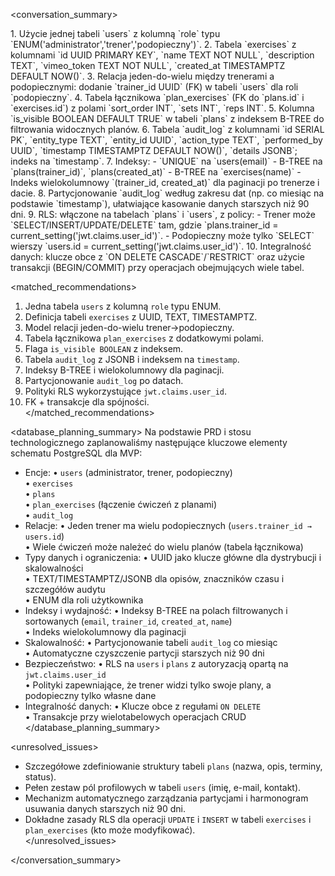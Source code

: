 <conversation_summary>

<decisions>
1. Użycie jednej tabeli `users` z kolumną `role` typu `ENUM('administrator','trener','podopieczny')`.  
2. Tabela `exercises` z kolumnami `id UUID PRIMARY KEY`, `name TEXT NOT NULL`, `description TEXT`, `vimeo_token TEXT NOT NULL`, `created_at TIMESTAMPTZ DEFAULT NOW()`.  
3. Relacja jeden-do-wielu między trenerami a podopiecznymi: dodanie `trainer_id UUID` (FK) w tabeli `users` dla roli `podopieczny`.  
4. Tabela łącznikowa `plan_exercises` (FK do `plans.id` i `exercises.id`) z polami `sort_order INT`, `sets INT`, `reps INT`.  
5. Kolumna `is_visible BOOLEAN DEFAULT TRUE` w tabeli `plans` z indeksem B-TREE do filtrowania widocznych planów.  
6. Tabela `audit_log` z kolumnami `id SERIAL PK`, `entity_type TEXT`, `entity_id UUID`, `action_type TEXT`, `performed_by UUID`, `timestamp TIMESTAMPTZ DEFAULT NOW()`, `details JSONB`; indeks na `timestamp`.  
7. Indeksy:  
   - `UNIQUE` na `users(email)`  
   - B-TREE na `plans(trainer_id)`, `plans(created_at)`  
   - B-TREE na `exercises(name)`  
   - Indeks wielokolumnowy `(trainer_id, created_at)` dla paginacji po trenerze i dacie.  
8. Partycjonowanie `audit_log` według zakresu dat (np. co miesiąc na podstawie `timestamp`), ułatwiające kasowanie danych starszych niż 90 dni.  
9. RLS: włączone na tabelach `plans` i `users`, z policy:  
   - Trener może `SELECT/INSERT/UPDATE/DELETE` tam, gdzie `plans.trainer_id = current_setting('jwt.claims.user_id')`.  
   - Podopieczny może tylko `SELECT` wierszy `users.id = current_setting('jwt.claims.user_id')`.  
10. Integralność danych: klucze obce z `ON DELETE CASCADE`/`RESTRICT` oraz użycie transakcji (BEGIN/COMMIT) przy operacjach obejmujących wiele tabel.  
</decisions>

<matched_recommendations>

1. Jedna tabela `users` z kolumną `role` typu ENUM.
2. Definicja tabeli `exercises` z UUID, TEXT, TIMESTAMPTZ.
3. Model relacji jeden-do-wielu trener→podopieczny.
4. Tabela łącznikowa `plan_exercises` z dodatkowymi polami.
5. Flaga `is_visible BOOLEAN` z indeksem.
6. Tabela `audit_log` z JSONB i indeksem na `timestamp`.
7. Indeksy B-TREE i wielokolumnowy dla paginacji.
8. Partycjonowanie `audit_log` po datach.
9. Polityki RLS wykorzystujące `jwt.claims.user_id`.
10. FK + transakcje dla spójności.  
    </matched_recommendations>

<database_planning_summary>
Na podstawie PRD i stosu technologicznego zaplanowaliśmy następujące kluczowe elementy schematu PostgreSQL dla MVP:

- Encje:
  • `users` (administrator, trener, podopieczny)  
  • `exercises`  
  • `plans`  
  • `plan_exercises` (łączenie ćwiczeń z planami)  
  • `audit_log`
- Relacje:
  • Jeden trener ma wielu podopiecznych (`users.trainer_id → users.id`)  
  • Wiele ćwiczeń może należeć do wielu planów (tabela łącznikowa)
- Typy danych i ograniczenia:
  • UUID jako klucze główne dla dystrybucji i skalowalności  
  • TEXT/TIMESTAMPTZ/JSONB dla opisów, znaczników czasu i szczegółów audytu  
  • ENUM dla roli użytkownika
- Indeksy i wydajność:
  • Indeksy B-TREE na polach filtrowanych i sortowanych (`email`, `trainer_id`, `created_at`, `name`)  
  • Indeks wielokolumnowy dla paginacji
- Skalowalność:
  • Partycjonowanie tabeli `audit_log` co miesiąc  
  • Automatyczne czyszczenie partycji starszych niż 90 dni
- Bezpieczeństwo:
  • RLS na `users` i `plans` z autoryzacją opartą na `jwt.claims.user_id`  
  • Polityki zapewniające, że trener widzi tylko swoje plany, a podopieczny tylko własne dane
- Integralność danych:
  • Klucze obce z regułami `ON DELETE`  
   • Transakcje przy wielotabelowych operacjach CRUD  
  </database_planning_summary>

<unresolved_issues>

- Szczegółowe zdefiniowanie struktury tabeli `plans` (nazwa, opis, terminy, status).
- Pełen zestaw pól profilowych w tabeli `users` (imię, e-mail, kontakt).
- Mechanizm automatycznego zarządzania partycjami i harmonogram usuwania danych starszych niż 90 dni.
- Dokładne zasady RLS dla operacji `UPDATE` i `INSERT` w tabeli `exercises` i `plan_exercises` (kto może modyfikować).  
  </unresolved_issues>

</conversation_summary>
